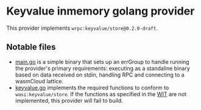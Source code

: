# Keyvalue inmemory golang provider

This provider implements `wrpc:keyvalue/store@0.2.0-draft`.

## Notable files

- [main.go](./main.go) is a simple binary that sets up an errGroup to handle running the provider's primary requirements: executing as a standaline binary based on data received on stdin, handling RPC and connecting to a wasmCloud lattice.
- [keyvalue.go](./keyvalue.go) implements the required functions to conform to `wasi:keyvalue/store`. If the functions as specified in the [WIT](./wit/deps/keyvalue/store.wit) are not implemented, this provider will fail to build.
